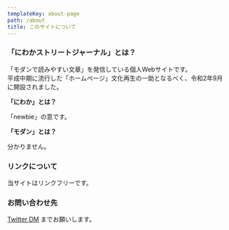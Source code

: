 ```yaml
---
templateKey: about-page
path: /about
title: このサイトについて
---
```

### 「にわかストリートジャーナル」とは？

「モダンで読みやすい文章」を発信している個人Webサイトです。\
平成中期に流行した「ホームページ」文化再生の一助となるべく、令和2年9月に開設されました。

 **「にわか」とは？**

「newbie」の意です。

**「モダン」とは？**

分かりません。

### リンクについて

当サイトはリンクフリーです。

### お問い合わせ先

<div class="twitter"><a href="https://twitter.com/messages/compose?recipient_id=1298740922981572609&ref_src=twsrc%5Etfw" class="twitter-dm-button" data-screen-name="DailyNewbie" data-show-count="false">Twitter DM</a><script async src="https://platform.twitter.com/widgets.js" charset="utf-8"></script> までお願いします。</div>